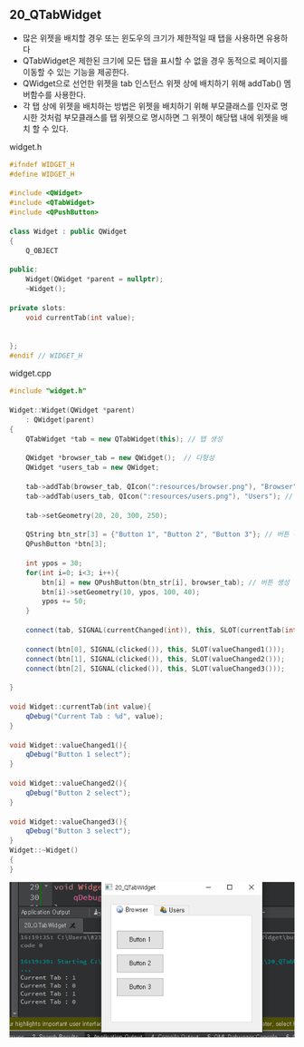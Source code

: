 ## 20_QTabWidget

- 많은 위젯을 배치할 경우 또는 윈도우의 크기가 제한적일 때 탭을 사용하면 유용하다 
- QTabWidget은 제한된 크기에 모든 탭을 표시할 수 없을 경우 동적으로 페이지를 이동할 수 있는 기능을 제공한다.
- QWidget으로 선언한 위젯을 tab 인스턴스 위젯 상에 배치하기 위해 addTab() 멤버함수를 사용한다.
- 각 탭 상에 위젯을 배치하는 방법은 위젯을 배치하기 위해 부모클래스를 인자로 명시한 것처럼 부모클래스를 탭 위젯으로 명시하면 그 위젯이 해당탭 내에 위젯을 배치 할 수 있다.



widget.h

```c++
#ifndef WIDGET_H
#define WIDGET_H

#include <QWidget>
#include <QTabWidget>
#include <QPushButton>

class Widget : public QWidget
{
    Q_OBJECT

public:
    Widget(QWidget *parent = nullptr);
    ~Widget();

private slots:
    void currentTab(int value);


};
#endif // WIDGET_H

```

widget.cpp

```c++
#include "widget.h"

Widget::Widget(QWidget *parent)
    : QWidget(parent)
{
    QTabWidget *tab = new QTabWidget(this); // 탭 생성

    QWidget *browser_tab = new QWidget();  // 다형성
    QWidget *users_tab = new QWidget;

    tab->addTab(browser_tab, QIcon(":resources/browser.png"), "Browser"); // 브라우저 탭 추가
    tab->addTab(users_tab, QIcon(":resources/users.png"), "Users"); // 유저 탭추가

    tab->setGeometry(20, 20, 300, 250);

    QString btn_str[3] = {"Button 1", "Button 2", "Button 3"}; // 버튼 목록 이름 초기화
    QPushButton *btn[3];

    int ypos = 30;
    for(int i=0; i<3; i++){
        btn[i] = new QPushButton(btn_str[i], browser_tab); // 버튼 생성
        btn[i]->setGeometry(10, ypos, 100, 40);
        ypos += 50;
    }

    connect(tab, SIGNAL(currentChanged(int)), this, SLOT(currentTab(int))); // 탭 목록 이동시 currentTab호출

    connect(btn[0], SIGNAL(clicked()), this, SLOT(valueChanged1()));
    connect(btn[1], SIGNAL(clicked()), this, SLOT(valueChanged2()));
    connect(btn[2], SIGNAL(clicked()), this, SLOT(valueChanged3()));

}

void Widget::currentTab(int value){
    qDebug("Current Tab : %d", value);
}

void Widget::valueChanged1(){
    qDebug("Button 1 select");
}

void Widget::valueChanged2(){
    qDebug("Button 2 select");
}

void Widget::valueChanged3(){
    qDebug("Button 3 select");
}
Widget::~Widget()
{
}


```



<img src="./20_gui.PNG">